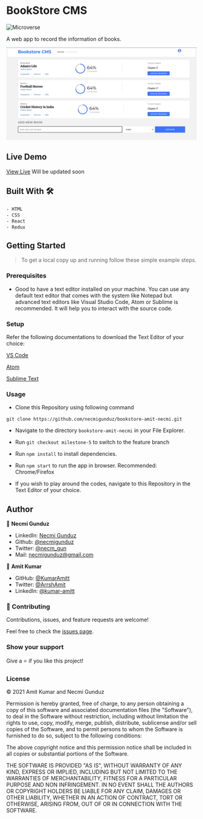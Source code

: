 # BookStore CMS

![Microverse](https://img.shields.io/badge/-Microverse-6F23FF?style=for-the-badge)

A web app to record the information of books.


![screenshot](src/screenshot_bookstore.png)


## Live Demo

[View Live]() Will be updated soon

## Built With 🛠

```
- HTML
- CSS
- React
- Redux
```

## Getting Started

> To get a local copy up and running follow these simple example steps.

### Prerequisites

- Good to have a text editor installed on your machine. You can use any default text editor that comes with the system
  like Notepad but advanced text editors like Visual Studio Code, Atom or Sublime is recommended. It will help you to
  interact with the source code.

### Setup

Refer the following documentations to download the Text Editor of your choice:

[VS Code](https://code.visualstudio.com/)

[Atom](https://atom.io/)

[Sublime Text](https://www.sublimetext.com/)

### Usage
- Clone this Repository using following command

<pre><code>git clone https://github.com/necmigunduz/bookstore-amit-necmi.git</code></pre>

- Navigate to the directory `bookstore-amit-necmi` in your File Explorer.

- Run `git checkout milestone-5` to switch to the feature branch
  
- Run `npm install` to install dependencies.

- Run `npm start` to run the app in browser. Recommended: Chrome/Firefox

- If you wish to play around the codes, navigate to this Repository in the Text Editor of your choice.

## Author

👤 **Necmi Gunduz**

- LinkedIn: [Necmi Gunduz](https://www.linkedin.com/in/necmigunduz/)
- Github: [@necmigunduz](https://github.com/necmigunduz/)
- Twitter: [@necm_gun](https://twitter.com/necm_gun)
- Mail: [necmigunduz@gmail.com](necmigunduz@gmail.com)

👤 **Amit Kumar**

- GitHub: [@KumarAmitt](https://github.com/KumarAmitt)
- Twitter: [@ArrshAmit](https://twitter.com/ArrshAmitt)
- LinkedIn: [@kumar-amitt](https://www.linkedin.com/in/kumar-amitt)

### 🤝 Contributing

Contributions, issues, and feature requests are welcome!

Feel free to check the [issues page](https://github.com/necmigunduz/bookstore-amit-necmi/issues).

### Show your support

Give a ⭐️ if you like this project!

### License

&copy; 2021 Amit Kumar and Necmi Gunduz

Permission is hereby granted, free of charge, to any person obtaining a copy
of this software and associated documentation files (the "Software"), to deal
in the Software without restriction, including without limitation the rights
to use, copy, modify, merge, publish, distribute, sublicense and/or sell
copies of the Software, and to permit persons to whom the Software is
furnished to do so, subject to the following conditions:

The above copyright notice and this permission notice shall be included in all
copies or substantial portions of the Software.

THE SOFTWARE IS PROVIDED "AS IS", WITHOUT WARRANTY OF ANY KIND, EXPRESS OR
IMPLIED, INCLUDING BUT NOT LIMITED TO THE WARRANTIES OF MERCHANTABILITY,
FITNESS FOR A PARTICULAR PURPOSE AND NON INFRINGEMENT. IN NO EVENT SHALL THE
AUTHORS OR COPYRIGHT HOLDERS BE LIABLE FOR ANY CLAIM, DAMAGES OR OTHER
LIABILITY, WHETHER IN AN ACTION OF CONTRACT, TORT OR OTHERWISE, ARISING FROM,
OUT OF OR IN CONNECTION WITH THE SOFTWARE.
